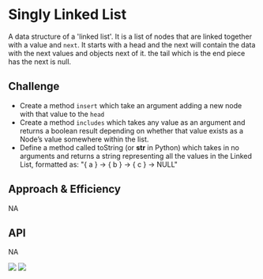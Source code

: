 # Singly Linked List
<!-- Short summary or background information -->
A data structure of a 'linked list'. It is a list of nodes that are linked together with a value and `next`. It starts with a head and the next will contain the data with the next values and objects next of it. the tail which is the end piece has the next is null. 
## Challenge
<!-- Description of the challenge -->
- Create a method `insert` which take an argument adding a new node with that value to the `head`
- Create a method `includes` which takes any value as an argument and returns a boolean result depending on whether that value exists as a Node’s value somewhere within the list.
- Define a method called toString (or __str__ in Python) which takes in no arguments and returns a string representing all the values in the Linked List, formatted as:
"{ a } -> { b } -> { c } -> NULL"
## Approach & Efficiency
<!-- What approach did you take? Why? What is the Big O space/time for this approach? -->
NA
## API
<!-- Description of each method publicly available to your Linked List -->
NA

![](/img/ll-insertions.jpeg)
![](/img/ll-kth-end.jpeg)
